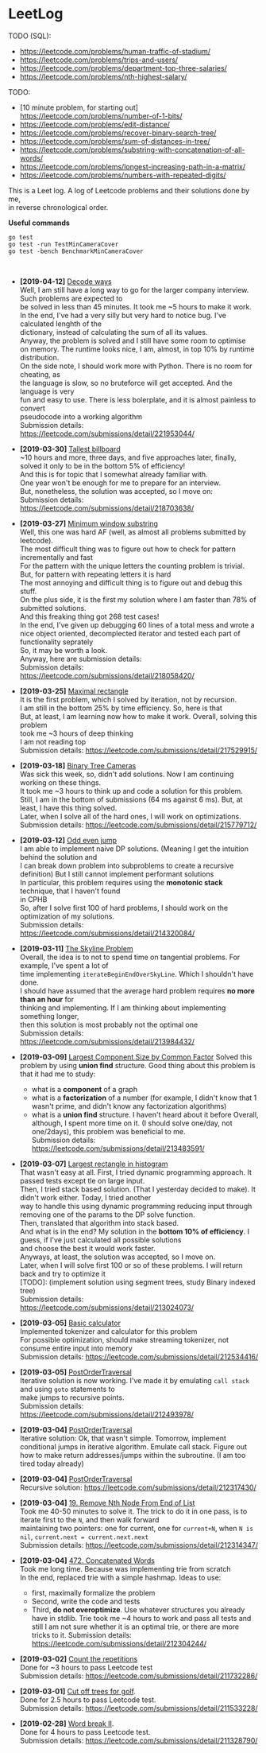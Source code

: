 # LeetLog 
TODO (SQL):

* https://leetcode.com/problems/human-traffic-of-stadium/
* https://leetcode.com/problems/trips-and-users/
* https://leetcode.com/problems/department-top-three-salaries/
* https://leetcode.com/problems/nth-highest-salary/

TODO: 
* [10 minute problem, for starting out] https://leetcode.com/problems/number-of-1-bits/
* https://leetcode.com/problems/edit-distance/
* https://leetcode.com/problems/recover-binary-search-tree/  
* https://leetcode.com/problems/sum-of-distances-in-tree/
* https://leetcode.com/problems/substring-with-concatenation-of-all-words/
* https://leetcode.com/problems/longest-increasing-path-in-a-matrix/
* https://leetcode.com/problems/numbers-with-repeated-digits/


This is a Leet log. A log of Leetcode problems and their solutions done by me, </br>
in reverse chronological order. </br>

**Useful commands**

```shell
go test
go test -run TestMinCameraCover
go test -bench BenchmarkMinCameraCover
```

</br>

* **[2019-04-12]**  [Decode ways](https://leetcode.com/problems/decode-ways/submissions/)</br>
  Well, I am still have a long way to go for the larger company interview. Such problems are expected to </br>
  be solved in less than 45 minutes. It took me ~5 hours to make it work. </br>
  In the end, I've had a very silly but very hard to notice bug. I've calculated lenghth of the </br>
  dictionary, instead of calculating the sum of all its values. </br>
  Anyway, the problem is solved and I still have some room to optimise </br>
  on memory. The runtime looks nice, I am, almost, in top 10% by runtime distribution. </br>
  On the side note, I should work more with Python. There is no room for cheating, as</br>
  the language is slow, so no bruteforce will get accepted. And the language is very </br>
  fun and easy to use. There is less bolerplate, and it is almost painless to convert</br>
  pseudocode into a working algorithm</br>
  Submission details: https://leetcode.com/submissions/detail/221953044/</br>
  
* **[2019-03-30]** [Tallest billboard](https://leetcode.com/problems/tallest-billboard/)</br>
  ~10 hours and more, three days,  and five approaches later,  finally, solved it only to be in the bottom 5% of efficiency!</br>
  And this is for topic that I somewhat already familiar with. </br>
  One year won't be enough for me to prepare for an interview. </br>
  But, nonetheless, the solution was accepted, so I move on:</br>
  Submission details: https://leetcode.com/submissions/detail/218703638/</br>
  
* **[2019-03-27]** [Minimum window substring](https://leetcode.com/problems/minimum-window-substring/)</br>
  Well, this one was hard AF (well, as almost all problems submitted by leetcode).</br>
  The most difficult thing was to figure out how to check for pattern incrementally and fast</br>
  For the pattern with the unique letters the counting problem is trivial. But, for pattern with repeating letters it is hard</br>
  The most annoying and difficult thing is to figure out and debug this stuff. </br>
  On the plus side, it is the first my  solution where I am faster than 78% of submitted solutions. </br>
  And this freaking thing got 268 test cases! </br>
  In the end, I've given up debugging 60 lines of a total mess and wrote a nice object oriented, decomplected iterator and tested each part of </br>
  functionality seprately </br>
  So, it may be worth a look. </br>
  Anyway, here are submission details:</br>
  Submission details: https://leetcode.com/submissions/detail/218058420/</br>

* **[2019-03-25]** [Maximal rectangle](https://leetcode.com/problems/maximal-rectangle/)</br>
  It is the first problem, which I solved by iteration, not by recursion. </br>
  I am still in the bottom 25% by time efficiency. So, here is that</br>
  But, at least, I am learning now how to make it work. Overall, solving this problem </br>
  took me ~3 hours of deep thinking</br>
  I am not reading top </br>
  Submission details: https://leetcode.com/submissions/detail/217529915/

* **[2019-03-18]** [Binary Tree Cameras](https://leetcode.com/problems/binary-tree-cameras/)</br>
  Was sick this week, so, didn't add solutions. Now I am continuing working on these things.  </br>
  It took me ~3 hours to think up and code a solution for this problem. </br>
  Still, I am in the bottom of submissions (64 ms against 6 ms). But, at least, I have this thing solved. </br>
  Later, when I solve all of the hard ones, I will work on optimizations. 
  Submission details: https://leetcode.com/submissions/detail/215779712/
  
* **[2019-03-12]** [Odd even jump](https://leetcode.com/problems/odd-even-jump/)</br>
  I am able to implement naive DP solutions. (Meaning I get the intuition behind the solution and </br>
  I can break down problem into subproblems to create a recursive definition) But I still cannot implement performant solutions </br>
  In particular, this problem requires using the **monotonic stack** technique, that I haven't found</br>
  in CPHB</br>
  So, after I solve first 100 of hard problems, I should work on the optimization of my solutions. </br>
  Submission details: https://leetcode.com/submissions/detail/214320084/</br>

* **[2019-03-11]** [The Skyline Problem](https://leetcode.com/problems/the-skyline-problem/) </br>
  Overall, the idea is to not to spend time on tangential problems. For example, I've spent a lot of </br>
  time implementing `iterateBeginEndOverSkyLine`. Which I shouldn't have done. </br>
  I should have assumed that the average hard problem requires **no more than an hour** for </br>
  thinking and implementing. If I am thinking about implementing something longer, </br>
  then this solution is most probably not the optimal one</br>
  Submission details: https://leetcode.com/submissions/detail/213984432/</br>

* **[2019-03-09]**  [Largest Component Size by Common Factor](https://leetcode.com/problems/largest-component-size-by-common-factor/)
  Solved this problem by using **union find** structure. Good thing about this problem is that it had me to study:
    * what is a **component** of a graph
    * what is a **factorization** of a number (for example, I didn't know that 1 wasn't prime, and didn't know any factorization algorithms)
    * what is a **union find** structure. I haven't heard about it before 
  Overall, although, I spent more time on it. (I should solve one/day, not one/2days), this problem was beneficial to me.  
  Submission details: https://leetcode.com/submissions/detail/213483591/
  
* **[2019-03-07]**  [Largest rectangle in histogram](https://leetcode.com/problems/largest-rectangle-in-histogram/)</br>
  That wasn't easy at all. First, I tried dynamic programming approach. It passed tests except tle on large input.</br>
  Then, I tried stack based solution. (That I yesterday decided to make). It didn't work either. Today, I tried another</br>
  way to handle this using dynamic programming reducing input through removing one of the params to the DP solve function.</br>
  Then, translated that algorithm into stack based. </br>
  And what is in the end?  My solution in the **bottom 10% of efficiency**. I guess, if I've just calculated all possible solutions</br>
  and choose the best it would work faster. </br>
  Anyways, at least, the solution was accepted, so I move on. </br>
  Later, when I will solve first 100 or so of these problems. I will return back and try to optimize it</br>
  [TODO]: (implement solution using segment trees, study Binary indexed tree)</br>
  Submission details: https://leetcode.com/submissions/detail/213024073/</br>
  
* **[2019-03-05]** [Basic calculator](https://leetcode.com/problems/basic-calculator/)</br>
  Implemented tokenizer and calculator for this problem </br>
  For possible optimization, should make streaming tokenizer, not consume entire input into memory</br>
  Submission details: https://leetcode.com/submissions/detail/212534416/

* **[2019-03-05]** [PostOrderTraversal](https://leetcode.com/problems/binary-tree-postorder-traversal/)</br>
  Iterative solution is now working. I've made it by emulating `call stack` and using `goto` statements to </br>
  make jumps to recursive points. </br>
  Submission details: https://leetcode.com/submissions/detail/212493978/</br>
  
* **[2019-03-04]** [PostOrderTraversal](https://leetcode.com/problems/binary-tree-postorder-traversal/)</br>
  Iterative solution: Ok, that wasn't simple. Tomorrow, implement conditional jumps in iterative algorithm.
  Emulate call stack. Figure out how to make return addresses/jumps within the subroutine. 
  (I am too tired today already)
  
* **[2019-03-04]** [PostOrderTraversal](https://leetcode.com/problems/binary-tree-postorder-traversal/)</br>
  Recursive solution: https://leetcode.com/submissions/detail/212317430/
  
* **[2019-03-04]**   [19. Remove Nth Node From End of List](https://leetcode.com/problems/remove-nth-node-from-end-of-list/)</br>
  Took me 40-50 minutes to solve it. The trick to do it in one pass, is to iterate first to the `N`, and then walk forward </br>
  maintaining two pointers: one for current, one for `current+N`, when `N is nil`, `current.next = current.next.next` </br>
  Submission details: https://leetcode.com/submissions/detail/212314347/ </br>
  
* **[2019-03-04]**   [472. Concatenated Words](https://leetcode.com/problems/concatenated-words/) </br>
  Took me long time. Because was implementing trie from scratch </br>
  In the end, replaced trie with a simple hashmap. Ideas to use: </br>
  * first, maximally formalize the problem 
  * Second, write the code and tests
  * Third, **do not overoptimize**. Use whatever structures you already have in stdlib. Trie took me ~4 hours 
    to work and pass all tests and still I am not sure whether it is an optimal trie, or there are more 
    tricks to it.
  Submission details: https://leetcode.com/submissions/detail/212304244/
  
* **[2019-03-02]**   [Count the repetitions](https://leetcode.com/problems/count-the-repetitions/) </br>
  Done for ~3 hours to pass Leetcode test</br>
  Submission details: https://leetcode.com/submissions/detail/211732286/ </br>
* **[2019-03-01]**   [Cut off trees for golf](https://leetcode.com/problems/cut-off-trees-for-golf-event/). </br>
  Done for 2.5 hours to pass Leetcode test. </br>
  Submission details: https://leetcode.com/submissions/detail/211533228/ </br>
* **[2019-02-28]**  [Word break II](https://leetcode.com/problems/word-break-ii/). </br>
  Done for 4 hours to pass Leetcode test. </br>
  Submission details: https://leetcode.com/submissions/detail/211328790/ </br>
  

